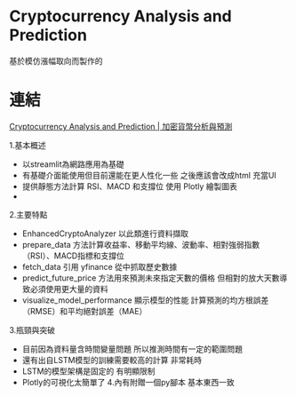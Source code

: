 # Cryptocurrency Analysis and Prediction
基於模仿漲幅取向而製作的
# 連結
[Cryptocurrency Analysis and Prediction | 加密貨幣分析與預測](https://btcwedinference-byhohanjason.streamlit.app/)

1.基本概述
- 以streamlit為網路應用為基礎 
- 有基礎介面能使用但目前還能在更人性化一些 之後應該會改成html 充當UI
- 提供靜態方法計算 RSI、MACD 和支撐位 使用 Plotly 繪製圖表
- 

2.主要特點
- EnhancedCryptoAnalyzer 以此類進行資料擷取
- prepare_data 方法計算收益率、移動平均線、波動率、相對強弱指數（RSI）、MACD指標和支撐位
- fetch_data 引用 yfinance 從中抓取歷史數據
- predict_future_price 方法用來預測未來指定天數的價格 但相對的放大天數導致必須使用更大量的資料
- visualize_model_performance 顯示模型的性能 計算預測的均方根誤差（RMSE）和平均絕對誤差（MAE）

3.瓶頸與突破
- 目前因為資料量含時間變量問題 所以推測時間有一定的範圍問題
- 還有出自LSTM模型的訓練需要較高的計算 非常耗時
- LSTM的模型架構是固定的 有明顯限制
- Plotly的可視化太簡單了
4.內有附贈一個py腳本 基本東西一致


